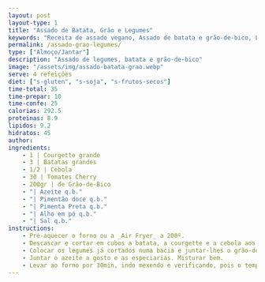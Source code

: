 ```yaml
---
layout: post
layout-type: 1
title: "Assado de Batata, Grão e Legumes"
keywords: "Receita de assado vegano, Assado de batata e grão-de-bico, Legumes assados no forno, Prato principal saudável, Como fazer assado de legumes, Assado de legumes no forno, Receita vegana com grão-de-bico, Legumes assados com especiarias, Prato principal vegano fácil e saudável, Legumes assados na Air Fryer, Legumes no forno com grão-de-bico crocante, Receita vegana rápida com legumes e especiarias, Como fazer legumes assados deliciosos, Assado de batata e courgette com grão-de-bico, Pratos veganos práticos para o dia a dia, Refeições saudáveis com legumes assados, Ideias de acompanhamentos veganos fáceis, Legumes na Air Fryer: dicas e truques, Receitas veganas leves e saborosas para o jantar, Como assar legumes no forno de forma perfeita"
permalink: /assado-grao-legumes/
type: ["Almoço/Jantar"]
description: "Assado de legumes, batata e grão-de-bico"
image: "/assets/img/assado-batata-grao.webp"
serve: 4 refeições
diet: ["s-gluten", "s-soja", "s-frutos-secos"]
time-total: 35
time-prepar: 10
time-confe: 25
calorias: 292.5
proteinas: 8.9
lipidos: 9.2
hidratos: 45
author: 
ingredients:
    - 1 | Courgette grande
    - 3 | Batatas grandes
    - 1/2 | Cebola
    - 30 | Tomates Cherry
    - 200gr | de Grão-de-Bico
    - "| Azeite q.b."
    - "| Pimentão doce q.b."
    - "| Pimenta Preta q.b."
    - "| Alho em pó q.b."
    - "| Sal q.b."
instructions:
    - Pré-aquecer o forno ou a _Air Fryer_ a 200º.
    - Descascar e cortar em cubos a batata, a courgette e a cebola aos cubos. Cortar os tomates cherry em metades.
    - Colocar os legumes já cortados numa bacia e juntar-lhes o grão-de-bico.
    - Juntar o azeite a gosto e as especiarias. Misturar bem.
    - Levar ao forno por 30min, indo mexendo e verificando, pois o tempo de confeção pode variar.
---
```

